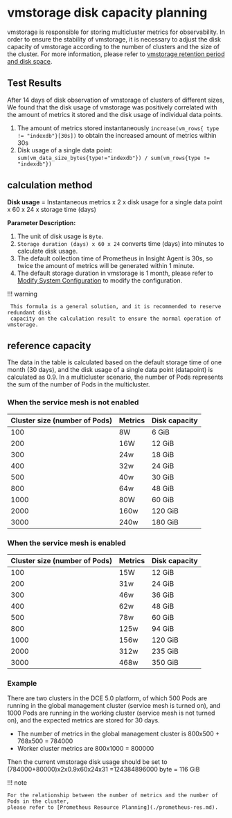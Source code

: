 # vmstorage disk capacity planning

vmstorage is responsible for storing multicluster metrics for observability.
In order to ensure the stability of vmstorage, it is necessary to adjust the disk capacity
of vmstorage according to the number of clusters and the size of the cluster.
For more information, please refer to [vmstorage retention period and disk space](https://docs.victoriametrics.com/guides/understand-your-setup-size.html?highlight=datapoint#retention-perioddisk-space).

## Test Results

After 14 days of disk observation of vmstorage of clusters of different sizes,
We found that the disk usage of vmstorage was positively correlated with the
amount of metrics it stored and the disk usage of individual data points.

1. The amount of metrics stored instantaneously `increase(vm_rows{ type != "indexdb"}[30s])`
    to obtain the increased amount of metrics within 30s
2. Disk usage of a single data point: `sum(vm_data_size_bytes{type!="indexdb"}) / sum(vm_rows{type != "indexdb"})`

## calculation method

**Disk usage** = Instantaneous metrics x 2 x disk usage for a single data point x 60 x 24 x storage time (days)

**Parameter Description:**

1. The unit of disk usage is `Byte`.
2. `Storage duration (days) x 60 x 24` converts time (days) into minutes to calculate disk usage.
3. The default collection time of Prometheus in Insight Agent is 30s, so twice the amount of metrics
    will be generated within 1 minute.
4. The default storage duration in vmstorage is 1 month, please refer to
    [Modify System Configuration](../user-guide/system-config/modify-config.md) to modify the configuration.

!!! warning

     This formula is a general solution, and it is recommended to reserve redundant disk
     capacity on the calculation result to ensure the normal operation of vmstorage.

## reference capacity

The data in the table is calculated based on the default storage time of one month (30 days),
and the disk usage of a single data point (datapoint) is calculated as 0.9.
In a multicluster scenario, the number of Pods represents the sum of the number of Pods in the multicluster.

### When the service mesh is not enabled

| Cluster size (number of Pods) | Metrics | Disk capacity |
| ----------------- | ------ | -------- |
| 100 | 8W | 6 GiB |
| 200 | 16W | 12 GiB |
| 300 | 24w | 18 GiB |
| 400 | 32w | 24 GiB |
| 500 | 40w | 30 GiB |
| 800 | 64w | 48 GiB |
| 1000 | 80W | 60 GiB |
| 2000 | 160w | 120 GiB |
| 3000 | 240w | 180 GiB |

### When the service mesh is enabled

| Cluster size (number of Pods) | Metrics | Disk capacity |
| ----------------- | ------ | -------- |
| 100 | 15W | 12 GiB |
| 200 | 31w | 24 GiB |
| 300 | 46w | 36 GiB |
| 400 | 62w | 48 GiB |
| 500 | 78w | 60 GiB |
| 800 | 125w | 94 GiB |
| 1000 | 156w | 120 GiB |
| 2000 | 312w | 235 GiB |
| 3000 | 468w | 350 GiB |

### Example

There are two clusters in the DCE 5.0 platform, of which 500 Pods are running in the global management cluster
(service mesh is turned on), and 1000 Pods are running in the working cluster (service mesh is not turned on), and the expected metrics are stored for 30 days.

- The number of metrics in the global management cluster is 800x500 + 768x500 = 784000
- Worker cluster metrics are 800x1000 = 800000

Then the current vmstorage disk usage should be set to (784000+80000)x2x0.9x60x24x31 =124384896000 byte = 116 GiB

!!! note

    For the relationship between the number of metrics and the number of Pods in the cluster,
    please refer to [Prometheus Resource Planning](./prometheus-res.md).
